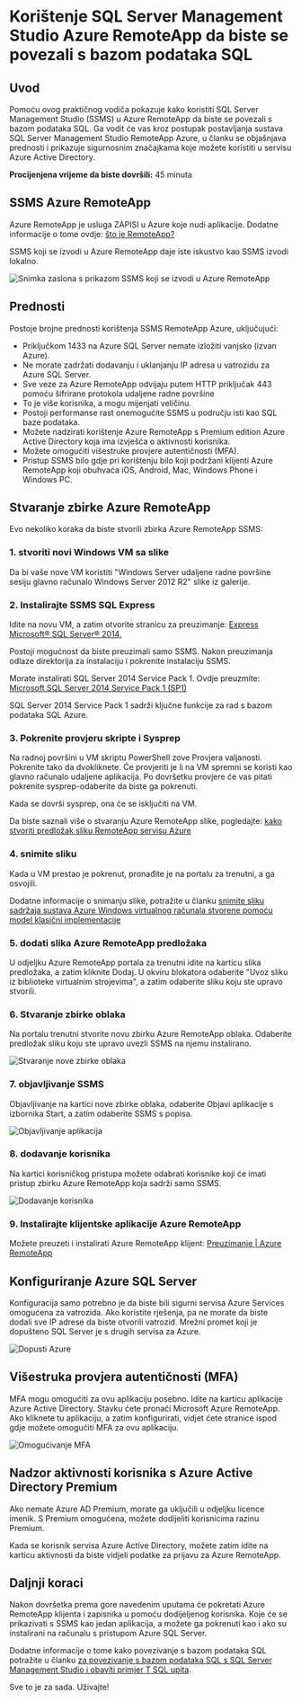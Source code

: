 <properties
    pageTitle="Povezivanje s bazom podataka SQL Azure RemoteApp pomoću SQL Server Management Studio | Microsoft Azure"
    description="Pomoću ovog praktičnog vodiča da biste saznali kako koristiti SQL Server Management Studio Azure RemoteApp za sigurnost i performanse prilikom povezivanja s bazom podataka SQL"
    services="sql-database"
    documentationCenter=""
    authors="adhurwit"
    manager="jhubbard"/>

<tags
    ms.service="sql-database"
    ms.workload="data"
    ms.tgt_pltfrm="na"
    ms.devlang="na"
    ms.topic="article"
    ms.date="07/05/2016"
    ms.author="adhurwit"/>

# <a name="use-sql-server-management-studio-in-azure-remoteapp-to-connect-to-sql-database"></a>Korištenje SQL Server Management Studio Azure RemoteApp da biste se povezali s bazom podataka SQL

## <a name="introduction"></a>Uvod  
Pomoću ovog praktičnog vodiča pokazuje kako koristiti SQL Server Management Studio (SSMS) u Azure RemoteApp da biste se povezali s bazom podataka SQL. Ga vodit će vas kroz postupak postavljanja sustava SQL Server Management Studio RemoteApp Azure, u članku se objašnjava prednosti i prikazuje sigurnosnim značajkama koje možete koristiti u servisu Azure Active Directory.

**Procijenjena vrijeme da biste dovršili:** 45 minuta

## <a name="ssms-in-azure-remoteapp"></a>SSMS Azure RemoteApp

Azure RemoteApp je usluga ZAPISI u Azure koje nudi aplikacije. Dodatne informacije o tome ovdje: [što je RemoteApp?](../remoteapp/remoteapp-whatis.md)

SSMS koji se izvodi u Azure RemoteApp daje iste iskustvo kao SSMS izvodi lokalno.

![Snimka zaslona s prikazom SSMS koji se izvodi u Azure RemoteApp][1]



## <a name="benefits"></a>Prednosti

Postoje brojne prednosti korištenja SSMS RemoteApp Azure, uključujući:

- Priključkom 1433 na Azure SQL Server nemate izložiti vanjsko (izvan Azure).
- Ne morate zadržati dodavanju i uklanjanju IP adresa u vatrozidu za Azure SQL Server.
- Sve veze za Azure RemoteApp odvijaju putem HTTP priključak 443 pomoću šifrirane protokola udaljene radne površine
- To je više korisnika, a mogu mijenjati veličinu.
- Postoji performanse rast onemogućite SSMS u području isti kao SQL baze podataka.
- Možete nadzirati korištenje Azure RemoteApp s Premium edition Azure Active Directory koja ima izvješća o aktivnosti korisnika.
- Možete omogućiti višestruke provjere autentičnosti (MFA).
- Pristup SSMS bilo gdje pri korištenju bilo koji podržani klijenti Azure RemoteApp koji obuhvaća iOS, Android, Mac, Windows Phone i Windows PC.


## <a name="create-the-azure-remoteapp-collection"></a>Stvaranje zbirke Azure RemoteApp

Evo nekoliko koraka da biste stvorili zbirka Azure RemoteApp SSMS:


### <a name="1-create-a-new-windows-vm-from-image"></a>1. stvoriti novi Windows VM sa slike
Da bi vaše nove VM koristiti "Windows Server udaljene radne površine sesiju glavno računalo Windows Server 2012 R2" slike iz galerije.


### <a name="2-install-ssms-from-sql-express"></a>2. Instalirajte SSMS SQL Express

Idite na novu VM, a zatim otvorite stranicu za preuzimanje: [Express Microsoft® SQL Server® 2014.](https://www.microsoft.com/en-us/download/details.aspx?id=42299)

Postoji mogućnost da biste preuzimali samo SSMS. Nakon preuzimanja odlaze direktorija za instalaciju i pokrenite instalaciju SSMS.

Morate instalirati SQL Server 2014 Service Pack 1. Ovdje preuzmite: [Microsoft SQL Server 2014 Service Pack 1 (SP1)](https://www.microsoft.com/en-us/download/details.aspx?id=46694)

SQL Server 2014 Service Pack 1 sadrži ključne funkcije za rad s bazom podataka SQL Azure.


### <a name="3-run-validate-script-and-sysprep"></a>3. Pokrenite provjeru skripte i Sysprep

Na radnoj površini u VM skriptu PowerShell zove Provjera valjanosti. Pokrenite tako da dvokliknete. Će provjeriti je li na VM spremni se koristi kao glavno računalo udaljene aplikacija. Po dovršetku provjere će vas pitati pokrenite sysprep-odaberite da biste ga pokrenuti.

Kada se dovrši sysprep, ona će se isključiti na VM.

Da biste saznali više o stvaranju Azure RemoteApp slike, pogledajte: [kako stvoriti predložak sliku RemoteApp servisu Azure](http://blogs.msdn.com/b/rds/archive/2015/03/17/how-to-create-a-remoteapp-template-image-in-azure.aspx)


### <a name="4-capture-image"></a>4. snimite sliku

Kada u VM prestao je pokrenut, pronađite je na portalu za trenutni, a ga osvojili.

Dodatne informacije o snimanju slike, potražite u članku [snimite sliku sadržaja sustava Azure Windows virtualnog računala stvorene pomoću model klasični implementacije](../virtual-machines/virtual-machines-windows-classic-capture-image.md)


### <a name="5-add-to-azure-remoteapp-template-images"></a>5. dodati slika Azure RemoteApp predložaka

U odjeljku Azure RemoteApp portala za trenutni idite na karticu slika predložaka, a zatim kliknite Dodaj. U okviru blokatora odaberite "Uvoz sliku iz biblioteke virtualnim strojevima", a zatim odaberite sliku koju ste upravo stvorili.



### <a name="6-create-cloud-collection"></a>6. Stvaranje zbirke oblaka

Na portalu trenutni stvorite novu zbirku Azure RemoteApp oblaka. Odaberite predložak sliku koju ste upravo uvezli SSMS na njemu instalirano.

![Stvaranje nove zbirke oblaka][2]


### <a name="7-publish-ssms"></a>7. objavljivanje SSMS

Objavljivanje na kartici nove zbirke oblaka, odaberite Objavi aplikacije s izbornika Start, a zatim odaberite SSMS s popisa.

![Objavljivanje aplikacija][5]

### <a name="8-add-users"></a>8. dodavanje korisnika

Na kartici korisničkog pristupa možete odabrati korisnike koji će imati pristup zbirku Azure RemoteApp koja sadrži samo SSMS.

![Dodavanje korisnika][6]


### <a name="9-install-the-azure-remoteapp-client-application"></a>9. Instalirajte klijentske aplikacije Azure RemoteApp

Možete preuzeti i instalirati Azure RemoteApp klijent: [Preuzimanje | Azure RemoteApp](https://www.remoteapp.windowsazure.com/en/clients.aspx)



## <a name="configure-azure-sql-server"></a>Konfiguriranje Azure SQL Server

Konfiguracija samo potrebno je da biste bili sigurni servisa Azure Services omogućena za vatrozida. Ako koristite rješenja, pa ne morate da biste dodali sve IP adrese da biste otvorili vatrozid. Mrežni promet koji je dopušteno SQL Server je s drugih servisa za Azure.


![Dopusti Azure][4]



## <a name="multi-factor-authentication-mfa"></a>Višestruka provjera autentičnosti (MFA)

MFA mogu omogućiti za ovu aplikaciju posebno. Idite na karticu aplikacije Azure Active Directory. Stavku ćete pronaći Microsoft Azure RemoteApp. Ako kliknete tu aplikaciju, a zatim konfigurirati, vidjet ćete stranice ispod gdje možete omogućiti MFA za ovu aplikaciju.

![Omogućivanje MFA][3]



## <a name="audit-user-activity-with-azure-active-directory-premium"></a>Nadzor aktivnosti korisnika s Azure Active Directory Premium

Ako nemate Azure AD Premium, morate ga uključili u odjeljku licence imenik. S Premium omogućena, možete dodijeliti korisnicima razinu Premium.

Kada se korisnik servisa Azure Active Directory, možete zatim idite na karticu aktivnosti da biste vidjeli podatke za prijavu za Azure RemoteApp.



## <a name="next-steps"></a>Daljnji koraci

Nakon dovršetka prema gore navedenim uputama će pokretati Azure RemoteApp klijenta i zapisnika u pomoću dodijeljenog korisnika. Koje će se prikazivati s SSMS kao jedan aplikacija, a možete ga pokrenuti kao i ako su instalirani na računalu s pristupom Azure SQL Server.

Dodatne informacije o tome kako povezivanje s bazom podataka SQL potražite u članku [za povezivanje s bazom podataka SQL s SQL Server Management Studio i obaviti primjer T SQL upita](sql-database-connect-query-ssms.md).


Sve to je za sada. Uživajte!



<!--Image references-->
[1]: ./media/sql-database-ssms-remoteapp/ssms.png
[2]: ./media/sql-database-ssms-remoteapp/newcloudcollection.png
[3]: ./media/sql-database-ssms-remoteapp/mfa.png
[4]: ./media/sql-database-ssms-remoteapp/allowazure.png
[5]: ./media/sql-database-ssms-remoteapp/publish.png
[6]: ./media/sql-database-ssms-remoteapp/user.png
